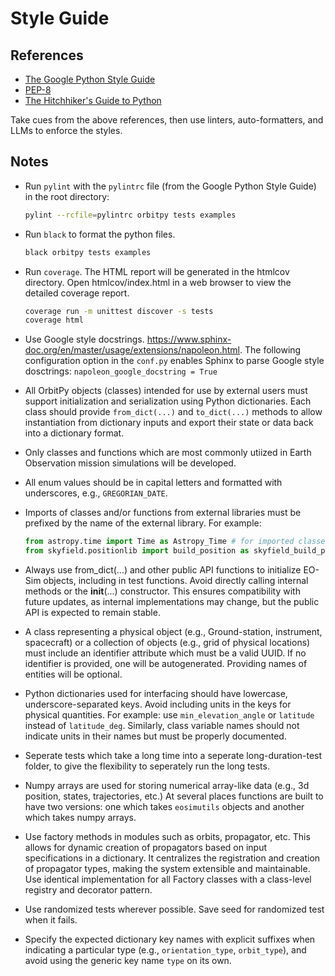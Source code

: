 # Style Guide

## References

- [The Google Python Style Guide](https://google.github.io/styleguide/pyguide.html)
- [PEP-8](https://peps.python.org/pep-0008/)
- [The Hitchhiker's Guide to Python](https://docs.python-guide.org/)

Take cues from the above references, then use linters, auto-formatters, and LLMs to enforce the styles.

## Notes

- Run `pylint` with the `pylintrc` file (from the Google Python Style Guide) in the root directory:
  ```sh
  pylint --rcfile=pylintrc orbitpy tests examples
  ```

- Run `black` to format the python files.
  ```sh
  black orbitpy tests examples
  ```
- Run `coverage`. The HTML report will be generated in the htmlcov directory. Open htmlcov/index.html in a web browser to view the detailed coverage report.
    ```sh
    coverage run -m unittest discover -s tests
    coverage html
    ```

- Use Google style docstrings.  https://www.sphinx-doc.org/en/master/usage/extensions/napoleon.html. The following configuration option in the `conf.py` enables Sphinx to parse Google style dosctrings:  `napoleon_google_docstring = True`

- All OrbitPy objects (classes) intended for use by external users must support initialization and serialization using Python dictionaries. Each class should provide `from_dict(...)` and `to_dict(...)` methods to allow instantiation from dictionary inputs and export their state or data back into a dictionary format.

- Only classes and functions which are most commonly utiized in Earth Observation mission simulations will be developed.

- All enum values should be in capital letters and formatted with underscores, e.g., `GREGORIAN_DATE`.

- Imports of classes and/or functions from external libraries must be prefixed by the name of the external library. For example:
  ```python
  from astropy.time import Time as Astropy_Time # for imported classes use upper-case for the first letter in the underscore seperated seperated words
  from skyfield.positionlib import build_position as skyfield_build_position # for function use all lower case
  ```

- Always use from_dict(...) and other public API functions to initialize EO-Sim objects, including in test functions. Avoid directly calling internal methods or the __init__(...) constructor. This ensures compatibility with future updates, as internal implementations may change, but the public API is expected to remain stable.

- A class representing a physical object (e.g., Ground-station, instrument, spacecraft) or a collection of objects (e.g., grid of physical locations) must include an identifier attribute which must be a valid UUID. If no identifier is provided, one will be autogenerated. Providing names of entities will be optional.

- Python dictionaries used for interfacing should have lowercase, underscore-separated keys. Avoid including units in the keys for physical quantities. For example: use `min_elevation_angle` or `latitude` instead of `latitude_deg`. Similarly, class variable names should not indicate units in their names but must be properly documented.

- Seperate tests which take a long time into a seperate long-duration-test folder, to give the flexibility to seperately run the long tests.

- Numpy arrays are used for storing numerical array-like data (e.g., 3d position, states, trajectories, etc.) 
  At several places functions are built to have two versions: one which takes `eosimutils` objects and another which takes numpy arrays.

- Use factory methods in modules such as orbits, propagator, etc. This allows for dynamic creation of propagators based on input specifications in a dictionary. It centralizes the registration and creation of propagator types, making the system extensible and maintainable. Use identical implementation for all Factory classes with a class-level registry and decorator pattern.

- Use randomized tests wherever possible. Save seed for randomized test when it fails.

- Specify the expected dictionary key names with explicit suffixes when indicating a particular type (e.g., `orientation_type`, `orbit_type`), and avoid using the generic key name `type` on its own.